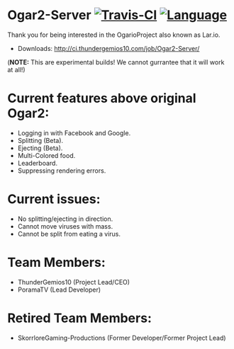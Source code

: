 # Ogar2-Server [![Travis-CI](https://travis-ci.org/OgarioProject/Ogar2-Server.svg)](https://travis-ci.org/OgarioProject/Ogar2-Server) [![Language](https://img.shields.io/badge/language-Java-brown.svg)](https://github.com/OgarioProject/Ogar2-Server)

Thank you for being interested in the OgarioProject also known as Lar.io.

* Downloads: http://ci.thundergemios10.com/job/Ogar2-Server/

(**NOTE:** This are experimental builds! We cannot gurrantee that it will work at all!)

# Current features above original Ogar2:
* Logging in with Facebook and Google.
* Splitting (Beta).
* Ejecting (Beta).
* Multi-Colored food.
* Leaderboard.
* Suppressing rendering errors.

# Current issues:
* No splitting/ejecting in direction.
* Cannot move viruses with mass.
* Cannot be split from eating a virus.

# Team Members:
* ThunderGemios10 (Project Lead/CEO)
* PoramaTV (Lead Developer)


# Retired Team Members:
* SkorrloreGaming-Productions (Former Developer/Former Project Lead)
